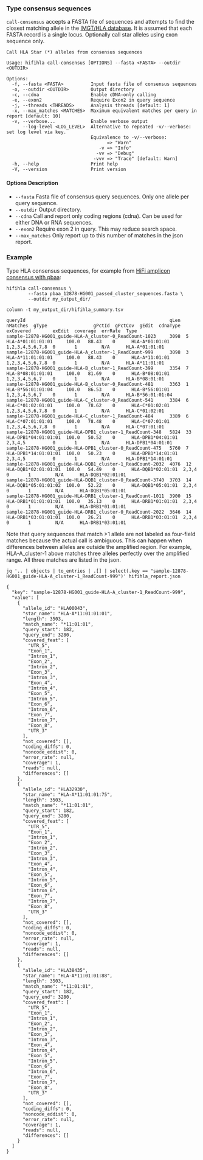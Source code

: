 ### Type consensus sequences
`call-consensus` accepts a FASTA file of sequences and attempts to find the closest matching allele in the [IMGT/HLA database](https://www.ebi.ac.uk/ipd/imgt/hla/).  It is assumed that each FASTA record is a single locus.
Optionally call star alleles using exon sequence only.
```
Call HLA Star (*) alleles from consensus sequences

Usage: hifihla call-consensus [OPTIONS] --fasta <FASTA> --outdir <OUTDIR>

Options:
  -f, --fasta <FASTA>          Input fasta file of consensus sequences
  -o, --outdir <OUTDIR>        Output directory
  -c, --cdna                   Enable cDNA-only calling
  -e, --exon2                  Require Exon2 in query sequence
  -j, --threads <THREADS>      Analysis threads [default: 1]
  -x, --max_matches <MATCHES>  Maximum equivalent matches per query in report [default: 10]
  -v, --verbose...             Enable verbose output
      --log-level <LOG_LEVEL>  Alternative to repeated -v/--verbose: set log level via key.
                               Equivalence to -v/--verbose:
                                     => "Warn"
                                  -v => "Info"
                                 -vv => "Debug"
                                -vvv => "Trace" [default: Warn]
  -h, --help                   Print help
  -V, --version                Print version
```
#### Options Description
* `--fasta` Fasta file of consensus query sequences. Only one allele per query sequence.
* `--outdir` Output directory.
* `--cdna` Call and report only coding regions (cdna).  Can be used for either DNA or RNA sequences.
* `--exon2` Require exon 2 in query. This may reduce search space.
* `--max_matches` Only report up to this number of matches in the json report.

### Example
Type HLA consensus sequences, for example from [HiFi amplicon consensus with pbaa](https://downloads.pacbcloud.com/public/dataset/pbAmpliconAnalysis_HLA/pbaa/12878-HG001):
```
hifihla call-consensus \
        --fasta pbaa_12878-HG001_passed_cluster_sequences.fasta \
        --outdir my_output_dir/

column -t my_output_dir/hifihla_summary.tsv

queryId                                                     qLen  nMatches  gType                 gPctId  gPctCov  gEdit  cdnaType           exCovered        exEdit  coverage  errRate  Type
sample-12878-HG001_guide-HLA-A_cluster-0_ReadCount-1023     3098  5         HLA-A*01:01:01:01     100.0   88.43    0      HLA-A*01:01:01     1,2,3,4,5,6,7,8  0       1         N/A      HLA-A*01:01:01
sample-12878-HG001_guide-HLA-A_cluster-1_ReadCount-999      3098  3         HLA-A*11:01:01:01     100.0   88.43    0      HLA-A*11:01:01     1,2,3,4,5,6,7,8  0       1         N/A      HLA-A*11:01:01
sample-12878-HG001_guide-HLA-B_cluster-1_ReadCount-399      3354  7         HLA-B*08:01:01:01     100.0   81.69    0      HLA-B*08:01:01     1,2,3,4,5,6,7    0       1         N/A      HLA-B*08:01:01
sample-12878-HG001_guide-HLA-B_cluster-0_ReadCount-481      3363  1         HLA-B*56:01:01:04     100.0   86.53    0      HLA-B*56:01:01     1,2,3,4,5,6,7    0       1         N/A      HLA-B*56:01:01:04
sample-12878-HG001_guide-HLA-C_cluster-0_ReadCount-541      3384  6         HLA-C*01:02:01:01     100.0   78.62    0      HLA-C*01:02:01     1,2,3,4,5,6,7,8  0       1         N/A      HLA-C*01:02:01
sample-12878-HG001_guide-HLA-C_cluster-1_ReadCount-484      3389  6         HLA-C*07:01:01:01     100.0   78.48    0      HLA-C*07:01:01     1,2,3,4,5,6,7,8  0       1         N/A      HLA-C*07:01:01
sample-12878-HG001_guide-HLA-DPB1_cluster-1_ReadCount-348   5824  33        HLA-DPB1*04:01:01:01  100.0   50.52    0      HLA-DPB1*04:01:01  2,3,4,5          0       1         N/A      HLA-DPB1*04:01:01
sample-12878-HG001_guide-HLA-DPB1_cluster-0_ReadCount-475   5760  7         HLA-DPB1*14:01:01:01  100.0   50.23    0      HLA-DPB1*14:01:01  2,3,4,5          0       1         N/A      HLA-DPB1*14:01:01
sample-12878-HG001_guide-HLA-DQB1_cluster-1_ReadCount-2032  4076  12        HLA-DQB1*02:01:01:01  100.0   54.49    0      HLA-DQB1*02:01:01  2,3,4            0       1         N/A      HLA-DQB1*02:01:01
sample-12878-HG001_guide-HLA-DQB1_cluster-0_ReadCount-3740  3703  14        HLA-DQB1*05:01:01:02  100.0   52.22    0      HLA-DQB1*05:01:01  2,3,4            0       1         N/A      HLA-DQB1*05:01:01
sample-12878-HG001_guide-HLA-DRB1_cluster-1_ReadCount-1011  3900  15        HLA-DRB1*01:01:01:01  100.0   35.13    0      HLA-DRB1*01:01:01  2,3,4            0       1         N/A      HLA-DRB1*01:01:01
sample-12878-HG001_guide-HLA-DRB1_cluster-0_ReadCount-2022  3646  14        HLA-DRB1*03:01:01:01  100.0   26.21    0      HLA-DRB1*03:01:01  2,3,4            0       1         N/A      HLA-DRB1*03:01:01
```
Note that query sequences that match >1 allele are not labeled as four-field matches because the actual call is ambiguous.  This can happen when differences between alleles are outside the amplified region.
For example, HLA-A_cluster-1 above matches three alleles perfectly over the amplified range.  All three matches are listed in the json.

```
jq '.. | objects | to_entries | .[] | select(.key == "sample-12878-HG001_guide-HLA-A_cluster-1_ReadCount-999")' hifihla_report.json

{
  "key": "sample-12878-HG001_guide-HLA-A_cluster-1_ReadCount-999",
  "value": [
    {
      "allele_id": "HLA00043",
      "star_name": "HLA-A*11:01:01:01",
      "length": 3503,
      "match_name": "*11:01:01",
      "query_start": 182,
      "query_end": 3280,
      "covered_feat": [
        "UTR_5",
        "Exon_1",
        "Intron_1",
        "Exon_2",
        "Intron_2",
        "Exon_3",
        "Intron_3",
        "Exon_4",
        "Intron_4",
        "Exon_5",
        "Intron_5",
        "Exon_6",
        "Intron_6",
        "Exon_7",
        "Intron_7",
        "Exon_8",
        "UTR_3"
      ],
      "not_covered": [],
      "coding_diffs": 0,
      "noncode_eddist": 0,
      "error_rate": null,
      "coverage": 1,
      "reads": null,
      "differences": []
    },
    {
      "allele_id": "HLA32930",
      "star_name": "HLA-A*11:01:01:75",
      "length": 3503,
      "match_name": "*11:01:01",
      "query_start": 182,
      "query_end": 3280,
      "covered_feat": [
        "UTR_5",
        "Exon_1",
        "Intron_1",
        "Exon_2",
        "Intron_2",
        "Exon_3",
        "Intron_3",
        "Exon_4",
        "Intron_4",
        "Exon_5",
        "Intron_5",
        "Exon_6",
        "Intron_6",
        "Exon_7",
        "Intron_7",
        "Exon_8",
        "UTR_3"
      ],
      "not_covered": [],
      "coding_diffs": 0,
      "noncode_eddist": 0,
      "error_rate": null,
      "coverage": 1,
      "reads": null,
      "differences": []
    },
    {
      "allele_id": "HLA38435",
      "star_name": "HLA-A*11:01:01:88",
      "length": 3503,
      "match_name": "*11:01:01",
      "query_start": 182,
      "query_end": 3280,
      "covered_feat": [
        "UTR_5",
        "Exon_1",
        "Intron_1",
        "Exon_2",
        "Intron_2",
        "Exon_3",
        "Intron_3",
        "Exon_4",
        "Intron_4",
        "Exon_5",
        "Intron_5",
        "Exon_6",
        "Intron_6",
        "Exon_7",
        "Intron_7",
        "Exon_8",
        "UTR_3"
      ],
      "not_covered": [],
      "coding_diffs": 0,
      "noncode_eddist": 0,
      "error_rate": null,
      "coverage": 1,
      "reads": null,
      "differences": []
    }
  ]
}
```
